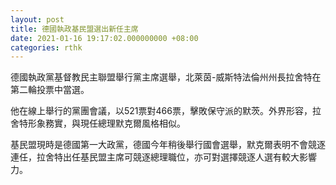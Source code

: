 ```yaml
---
layout: post
title: 德國執政基民盟選出新任主席
date: 2021-01-16 19:17:02.000000000 +08:00
categories: rthk
---
```


德國執政黨基督教民主聯盟舉行黨主席選舉，北萊茵-威斯特法倫州州長拉舍特在第二輪投票中當選。

他在線上舉行的黨團會議，以521票對466票，擊敗保守派的默茨。外界形容，拉舍特形象務實，與現任總理默克爾風格相似。

基民盟現時是德國第一大政黨，德國今年稍後舉行國會選舉，默克爾表明不會競逐連任，拉舍特出任基民盟主席可競逐總理職位，亦可對選擇競逐人選有較大影響力。
